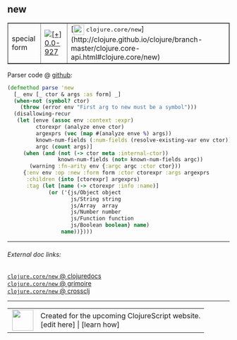 ## new



 <table border="1">
<tr>
<td>special form</td>
<td><a href="https://github.com/cljsinfo/cljs-api-docs/tree/0.0-927"><img valign="middle" alt="[+] 0.0-927" title="Added in 0.0-927" src="https://img.shields.io/badge/+-0.0--927-lightgrey.svg"></a> </td>
<td>
[<img height="24px" valign="middle" src="http://i.imgur.com/1GjPKvB.png"> <samp>clojure.core/new</samp>](http://clojure.github.io/clojure/branch-master/clojure.core-api.html#clojure.core/new)
</td>
</tr>
</table>









Parser code @ [github](https://github.com/clojure/clojurescript/blob/r2307/src/clj/cljs/analyzer.clj#L905-L927):

```clj
(defmethod parse 'new
  [_ env [_ ctor & args :as form] _]
  (when-not (symbol? ctor) 
    (throw (error env "First arg to new must be a symbol")))
  (disallowing-recur
   (let [enve (assoc env :context :expr)
         ctorexpr (analyze enve ctor)
         argexprs (vec (map #(analyze enve %) args))
         known-num-fields (:num-fields (resolve-existing-var env ctor))
         argc (count args)]
     (when (and (not (-> ctor meta :internal-ctor))
                known-num-fields (not= known-num-fields argc))
       (warning :fn-arity env {:argc argc :ctor ctor}))
     {:env env :op :new :form form :ctor ctorexpr :args argexprs
      :children (into [ctorexpr] argexprs)
      :tag (let [name (-> ctorexpr :info :name)]
             (or ('{js/Object object
                    js/String string
                    js/Array  array
                    js/Number number
                    js/Function function
                    js/Boolean boolean} name)
                 name))})))
```

<!--
Repo - tag - source tree - lines:

 <pre>
clojurescript @ r2307
└── src
    └── clj
        └── cljs
            └── <ins>[analyzer.clj:905-927](https://github.com/clojure/clojurescript/blob/r2307/src/clj/cljs/analyzer.clj#L905-L927)</ins>
</pre>

-->

---



###### External doc links:

[`clojure.core/new` @ clojuredocs](http://clojuredocs.org/clojure.core/new)<br>
[`clojure.core/new` @ grimoire](http://conj.io/store/v1/org.clojure/clojure/1.7.0-beta3/clj/clojure.core/new/)<br>
[`clojure.core/new` @ crossclj](http://crossclj.info/fun/clojure.core/new.html)<br>

---

 <table>
<tr><td>
<img valign="middle" align="right" width="48px" src="http://i.imgur.com/Hi20huC.png">
</td><td>
Created for the upcoming ClojureScript website.<br>
[edit here] | [learn how]
</td></tr></table>

[edit here]:https://github.com/cljsinfo/cljs-api-docs/blob/master/cljsdoc/special_new.cljsdoc
[learn how]:https://github.com/cljsinfo/cljs-api-docs/wiki/cljsdoc-files

<!--

This information was too distracting to show to readers, but I'll leave it
commented here since it is helpful to:

- pretty-print the data used to generate this document
- and show how to retrieve that data



The API data for this symbol:

```clj
{:ns "special",
 :name "new",
 :type "special form",
 :source {:code "(defmethod parse 'new\n  [_ env [_ ctor & args :as form] _]\n  (when-not (symbol? ctor) \n    (throw (error env \"First arg to new must be a symbol\")))\n  (disallowing-recur\n   (let [enve (assoc env :context :expr)\n         ctorexpr (analyze enve ctor)\n         argexprs (vec (map #(analyze enve %) args))\n         known-num-fields (:num-fields (resolve-existing-var env ctor))\n         argc (count args)]\n     (when (and (not (-> ctor meta :internal-ctor))\n                known-num-fields (not= known-num-fields argc))\n       (warning :fn-arity env {:argc argc :ctor ctor}))\n     {:env env :op :new :form form :ctor ctorexpr :args argexprs\n      :children (into [ctorexpr] argexprs)\n      :tag (let [name (-> ctorexpr :info :name)]\n             (or ('{js/Object object\n                    js/String string\n                    js/Array  array\n                    js/Number number\n                    js/Function function\n                    js/Boolean boolean} name)\n                 name))})))",
          :title "Parser code",
          :repo "clojurescript",
          :tag "r2307",
          :filename "src/clj/cljs/analyzer.clj",
          :lines [905 927]},
 :full-name "special/new",
 :full-name-encode "special_new",
 :clj-symbol "clojure.core/new",
 :history [["+" "0.0-927"]]}

```

Retrieve the API data for this symbol:

```clj
;; from Clojure REPL
(require '[clojure.edn :as edn])
(-> (slurp "https://raw.githubusercontent.com/cljsinfo/cljs-api-docs/catalog/cljs-api.edn")
    (edn/read-string)
    (get-in [:symbols "special/new"]))
```

-->
